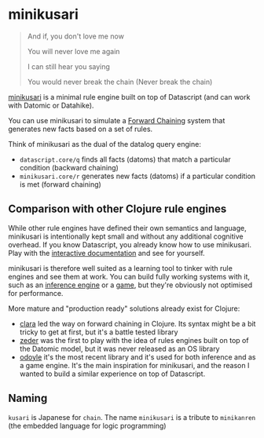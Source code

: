 # minikusari

> And if, you don't love me now
> 
> You will never love me again
> 
> I can still hear you saying
> 
> You would never break the chain (Never break the chain)

[minikusari](https://github.com/frankiesardo/minikusari) is a minimal rule engine built on top of Datascript (and can work with Datomic or Datahike).

You can use minikusari to simulate a [Forward Chaining](https://en.wikipedia.org/wiki/Forward_chaining) system that generates new facts based on a set of rules.

Think of minikusari as the dual of the datalog query engine:

- `datascript.core/q` finds all facts (datoms) that match a particular condition (backward chaining)
- `minikusari.core/r` generates new facts (datoms) if a particular condition is met (forward chaining) 

## Comparison with other Clojure rule engines

While other rule engines have defined their own semantics and language, minikusari is intentionally kept small and without any additional cognitive overhead.
If you know Datascript, you already know how to use minikusari. Play with the [interactive documentation]() and see for yourself.

minikusari is therefore well suited as a learning tool to tinker with rule engines and see them at work.
You can build fully working systems with it, such as an [inference engine]() or a [game](), but they're obviously not optimised for performance.

More mature and "production ready" solutions already exist for Clojure:
- [clara](https://github.com/cerner/clara-rules) led the way on forward chaining in Clojure. Its syntax might be a bit tricky to get at first, but it's a battle tested library 
- [zeder](https://www.youtube.com/watch?v=1E2CoObAaPQ) was the first to play with the idea of rules engines built on top of the Datomic model, but it was never released as an OS library
- [odoyle](https://github.com/oakes/odoyle-rules) it's the most recent library and it's used for both inference and as a game engine. It's the main inspiration for minikusari, and the reason I wanted to build a similar experience on top of Datascript. 

## Naming

`kusari` is Japanese for `chain`. The name `minikusari` is a tribute to `minikanren` (the embedded language for logic programming)